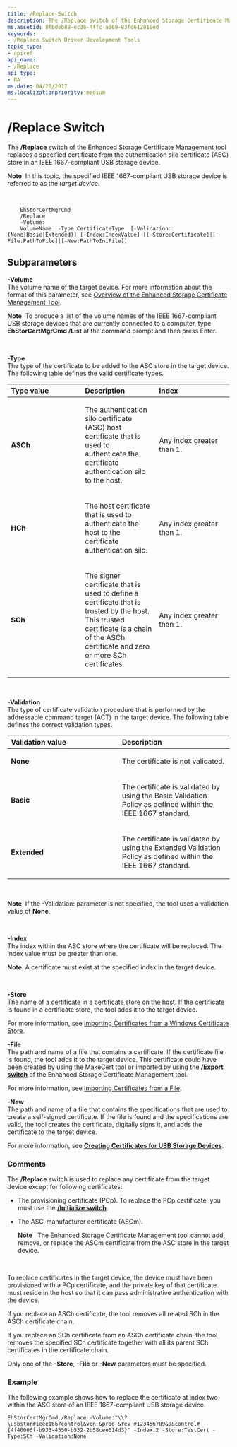 ```yaml
---
title: /Replace Switch
description: The /Replace switch of the Enhanced Storage Certificate Management tool replaces a certificate from the authentication silo certificate (ASC) store in a device.
ms.assetid: 8fbdeb88-ec38-4ffc-a669-83fd612819ed
keywords:
- /Replace Switch Driver Development Tools
topic_type:
- apiref
api_name:
- /Replace
api_type:
- NA
ms.date: 04/20/2017
ms.localizationpriority: medium
---
```


# /Replace Switch


The **/Replace** switch of the Enhanced Storage Certificate Management tool replaces a specified certificate from the authentication silo certificate (ASC) store in an IEEE 1667-compliant USB storage device.

**Note**  In this topic, the specified IEEE 1667-compliant USB storage device is referred to as the *target device*.

 

```
    EhStorCertMgrCmd 
    /Replace 
    -Volume:
    VolumeName  -Type:CertificateType  [-Validation:{None|Basic|Extended}] [-Index:IndexValue] [[-Store:Certificate]|[-File:PathToFile]|[-New:PathToIniFile]]
```

## <span id="Subparameters"></span><span id="subparameters"></span><span id="SUBPARAMETERS"></span>Subparameters


<span id="_______-Volume______"></span><span id="_______-volume______"></span><span id="_______-VOLUME______"></span> **-Volume**   
The volume name of the target device. For more information about the format of this parameter, see [Overview of the Enhanced Storage Certificate Management Tool](overview-of-the-enhanced-storage-certificate-management-tool.md).

**Note**  To produce a list of the volume names of the IEEE 1667-compliant USB storage devices that are currently connected to a computer, type **EhStorCertMgrCmd /List** at the command prompt and then press Enter.

 

<span id="_______-Type______"></span><span id="_______-type______"></span><span id="_______-TYPE______"></span> **-Type**   
The type of the certificate to be added to the ASC store in the target device. The following table defines the valid certificate types.

<table>
<colgroup>
<col width="33%" />
<col width="33%" />
<col width="33%" />
</colgroup>
<thead>
<tr class="header">
<th align="left">Type value</th>
<th align="left">Description</th>
<th align="left">Index</th>
</tr>
</thead>
<tbody>
<tr class="odd">
<td align="left"><p><strong>ASCh</strong></p></td>
<td align="left"><p>The authentication silo certificate (ASC) host certificate that is used to authenticate the certificate authentication silo to the host.</p></td>
<td align="left"><p>Any index greater than 1.</p></td>
</tr>
<tr class="even">
<td align="left"><p><strong>HCh</strong></p></td>
<td align="left"><p>The host certificate that is used to authenticate the host to the certificate authentication silo.</p></td>
<td align="left"><p>Any index greater than 1.</p></td>
</tr>
<tr class="odd">
<td align="left"><p><strong>SCh</strong></p></td>
<td align="left"><p>The signer certificate that is used to define a certificate that is trusted by the host. This trusted certificate is a chain of the ASCh certificate and zero or more SCh certificates.</p></td>
<td align="left"><p>Any index greater than 1.</p></td>
</tr>
</tbody>
</table>

 

<span id="_______-Validation______"></span><span id="_______-validation______"></span><span id="_______-VALIDATION______"></span> **-Validation**   
The type of certificate validation procedure that is performed by the addressable command target (ACT) in the target device. The following table defines the correct validation types.

<table>
<colgroup>
<col width="50%" />
<col width="50%" />
</colgroup>
<thead>
<tr class="header">
<th align="left">Validation value</th>
<th align="left">Description</th>
</tr>
</thead>
<tbody>
<tr class="odd">
<td align="left"><p><strong>None</strong></p></td>
<td align="left"><p>The certificate is not validated.</p></td>
</tr>
<tr class="even">
<td align="left"><p><strong>Basic</strong></p></td>
<td align="left"><p>The certificate is validated by using the Basic Validation Policy as defined within the IEEE 1667 standard.</p></td>
</tr>
<tr class="odd">
<td align="left"><p><strong>Extended</strong></p></td>
<td align="left"><p>The certificate is validated by using the Extended Validation Policy as defined within the IEEE 1667 standard.</p></td>
</tr>
</tbody>
</table>

 

**Note**  If the -Validation: parameter is not specified, the tool uses a validation value of **None**.

 

<span id="_______-Index______"></span><span id="_______-index______"></span><span id="_______-INDEX______"></span> **-Index**   
The index within the ASC store where the certificate will be replaced. The index value must be greater than one.

**Note**  A certificate must exist at the specified index in the target device.

 

<span id="_______-Store______"></span><span id="_______-store______"></span><span id="_______-STORE______"></span> **-Store**   
The name of a certificate in a certificate store on the host. If the certificate is found in a certificate store, the tool adds it to the target device.

For more information, see [Importing Certificates from a Windows Certificate Store](importing-certificates-from-a-windows-certificate-store.md).

<span id="_______-File______"></span><span id="_______-file______"></span><span id="_______-FILE______"></span> **-File**   
The path and name of a file that contains a certificate. If the certificate file is found, the tool adds it to the target device. This certificate could have been created by using the MakeCert tool or imported by using the [**/Export switch**](-export-switch.md) of the Enhanced Storage Certificate Management tool.

For more information, see [Importing Certificates from a File](importing-certificates-from-a-file.md).

<span id="_______-New______"></span><span id="_______-new______"></span><span id="_______-NEW______"></span> **-New**   
The path and name of a file that contains the specifications that are used to create a self-signed certificate. If the file is found and the specifications are valid, the tool creates the certificate, digitally signs it, and adds the certificate to the target device.

For more information, see [**Creating Certificates for USB Storage Devices**](creating-certificates-for-usb-storage-devices.md).

### <span id="comments"></span><span id="COMMENTS"></span>Comments

The **/Replace** switch is used to replace any certificate from the target device except for following certificates:

-   The provisioning certificate (PCp). To replace the PCp certificate, you must use the [**/Initialize switch**](-initialize-switch.md).

-   The ASC-manufacturer certificate (ASCm).

    **Note**   The Enhanced Storage Certificate Management tool cannot add, remove, or replace the ASCm certificate from the ASC store in the target device.

     

To replace certificates in the target device, the device must have been provisioned with a PCp certificate, and the private key of that certificate must reside in the host so that it can pass administrative authentication with the device.

If you replace an ASCh certificate, the tool removes all related SCh in the ASCh certificate chain.

If you replace an SCh certificate from an ASCh certificate chain, the tool removes the specified SCh certificate together with all its parent SCh certificates in the certificate chain.

Only one of the **-Store**, **-File** or **-New** parameters must be specified.

### <span id="example"></span><span id="EXAMPLE"></span>Example

The following example shows how to replace the certificate at index two within the ASC store of an IEEE 1667-compliant USB storage device.

```
EhStorCertMgrCmd /Replace -Volume:"\\?\usbstor#ieee1667control&ven_&prod_&rev_#123456789&0&control#{4f40006f-b933-4550-b532-2b58cee614d3}" -Index:2 -Store:TestCert -Type:SCh -Validation:None
```

 

 





